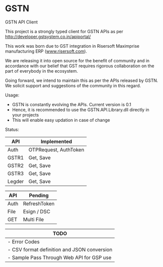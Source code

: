 # GSTN 
GSTN API Client

This project is a strongly typed client for GSTN APIs as per http://developer.gstsystem.co.in/apiportal/

This work was born due to GST integration in Risersoft Maximprise manufacturing ERP (www.risersoft.com).

We are releasing it into open source for the benefit of community and in accordance with our belief that GST requires rigorous collaboration on the part of everybody in the ecosystem.

Going forward, we intend to maintain this as per the APIs released by GSTN. We solicit support and suggestions of the community in this regard.

Usage:
- GSTN is constantly evolving the APIs. Current version is 0.1
- Hence, it is recommended to use the GSTN.API.Library.dll directly in your projects
- This will enable easy updation in case of change

Status:

| API    | Implemented           | 
|--------|-----------------------|
| Auth   | OTPRequest, AuthToken |
| GSTR1  | Get, Save             |
| GSTR2  | Get, Save             |
| GSTR3  | Get, Save             |
| Legder | Get, Save             |


| API    | Pending               | 
|--------|-----------------------|
| Auth   | RefreshToken          |
| File   | Esign / DSC           |
| GET    | Multi File            | 


| TODO                                                     |
|----------------------------------------------------------|
|  - Error Codes                                           | 
|  - CSV format definition and JSON conversion             |
|  - Sample Pass Through Web API for GSP use               |


